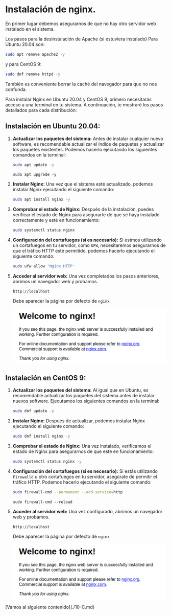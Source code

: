 # Instalación de nginx.

En primer lugar debemos asegurarnos de que no hay otro servidor web instalado en el sistema.

Los pasos para la desinstalación de Apache (si estuviera instalado) Para Ubuntu 20.04 son:

```bash
sudo apt remove apache2 -y
```

y para CentOS 9:

```bash
sudo dnf remove httpd -y
```

También es conveniente borrar la caché del navegador para que no nos confunda.


Para instalar Nginx en Ubuntu 20.04 y CentOS 9, primero necesitarás acceso a una terminal en tu sistema. A continuación, te mostraré los pasos detallados para cada distribución:

## Instalación en Ubuntu 20.04:

1. **Actualizar los paquetes del sistema:**
   Antes de instalar cualquier nuevo software, es recomendable actualizar el índice de paquetes y actualizar los paquetes existentes. Podemos hacerlo ejecutando los siguientes comandos en la terminal:

   ```bash
   sudo apt update -y
   ```

   ```
   sudo apt upgrade -y
   ```

2. **Instalar Nginx:**
   Una vez que el sistema esté actualizado, podemos instalar Nginx ejecutando el siguiente comando:

   ```bash
   sudo apt install nginx -y
   ```

3. **Comprobar el estado de Nginx:**
   Después de la instalación, puedes verificar el estado de Nginx para asegurarte de que se haya instalado correctamente y esté en funcionamiento:

   ```bash
   sudo systemctl status nginx
   ```

4. **Configuración del cortafuegos (si es necesario):**
   Si estmos utilizando un cortafuegos en tu servidor, como `UFW`, necesitaremos asegurarnos de que el tráfico HTTP esté permitido. podemos hacerlo ejecutando el siguiente comando:

   ```bash
   sudo ufw allow 'Nginx HTTP'
   ```

5. **Acceder al servidor web:**
   Una vez completados los pasos anteriores, abrimos un navegador web y probamos.

   ```
   http://localhost
   ```

   Debe aparecer la página por defecto de `nginx`

   ![Página Nginx](../img/202403301206.png)

## Instalación en CentOS 9:

1. **Actualizar los paquetes del sistema:**
   Al igual que en Ubuntu, es recomendable actualizar los paquetes del sistema antes de instalar nuevos software. Ejecutamos los siguientes comandos en la terminal:

   ```bash
   sudo dnf update -y
   ```

2. **Instalar Nginx:**
   Después de actualizar, podemos instalar Nginx ejecutando el siguiente comando:

   ```bash
   sudo dnf install nginx -y
   ```

3. **Comprobar el estado de Nginx:**
   Una vez instalado, verificamos el estado de Nginx para asegurarnos de que esté en funcionamiento:

   ```bash
   sudo systemctl status nginx -y
   ```

4. **Configuración del cortafuegos (si es necesario):**
   Si estás utilizando `Firewalld` u otro cortafuegos en tu servidor, asegúrate de permitir el tráfico HTTP. Podemos hacerlo ejecutando el siguiente comando:

   ```bash
   sudo firewall-cmd --permanent --add-service=http
   ```

   ```
   sudo firewall-cmd --reload
   ```

5. **Acceder al servidor web:**
   Una vez configurado, abrimos un navegador web y probamos.

   ```
   http://localhost
   ```
   
   Debe aparecer la página por defecto de `nginx`
   
   ![Página Nginx](../img/202403301206.png)



[Vamos al siguiente contenido\](./10-C.md)